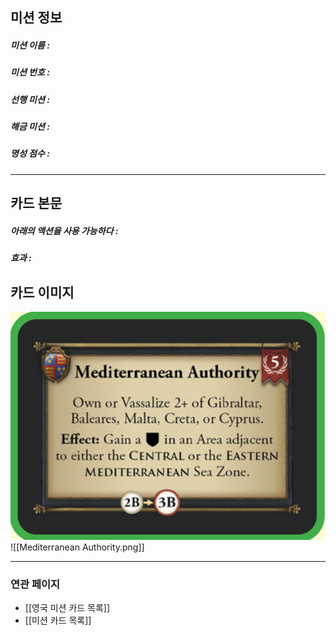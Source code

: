 ## 미션 정보
##### 미션 이름 : 
##### 미션 번호 : 
##### 선행 미션 : 
##### 해금 미션 : 
##### 명성 점수 :
---
## 카드 본문
##### 아래의 액션을 사용 가능하다 : 
##### *효과*  : 

## 카드 이미지
<img src="\Assets\Mediterranean Authority.png"/>
![[Mediterranean Authority.png]]

--- 

### 연관 페이지
- [[영국 미션 카드 목록]]
- [[미션 카드 목록]]

